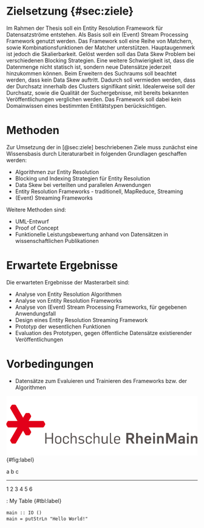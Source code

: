 # Zielsetzung {#sec:ziele}

Im Rahmen der Thesis soll ein Entity Resolution Framework für Datensatzströme
entstehen. Als Basis soll ein (Event) Stream Processing Framework genutzt
werden. Das Framework soll eine Reihe von Matchern, sowie Kombinationsfunktionen
der Matcher unterstützen. Hauptaugenmerk ist jedoch die Skalierbarkeit. Gelöst
werden soll das Data Skew Problem bei verschiedenen Blocking Strategien. Eine
weitere Schwierigkeit ist, dass die Datenmenge nicht statisch ist, sondern neue
Datensätze jederzeit hinzukommen können. Beim Erweitern des Suchraums soll
beachtet werden, dass kein Data Skew auftritt. Dadurch soll vermieden werden,
dass der Durchsatz innerhalb des Clusters signifikant sinkt. Idealerweise soll
der Durchsatz, sowie die Qualität der Suchergebnisse, mit bereits bekannten
Veröffentlichungen verglichen werden. Das Framework soll dabei kein Domainwissen
eines bestimmten Entitätstypen berücksichtigen.

# Methoden

Zur Umsetzung der in [@sec:ziele] beschriebenen Ziele muss zunächst eine
Wissensbasis durch Literaturarbeit in folgenden Grundlagen geschaffen werden:

* Algorithmen zur Entity Resolution
* Blocking und Indexing Strategien für Entity Resolution
* Data Skew bei verteilten und parallelen Anwendungen
* Entity Resolution Frameworks - traditionell, MapReduce, Streaming
* (Event) Streaming Frameworks

Weitere Methoden sind:

* UML-Entwurf
* Proof of Concept
* Funktionelle Leistungsbewertung anhand von Datensätzen in wissenschaftlichen
  Publikationen

# Erwartete Ergebnisse

Die erwarteten Ergebnisse der Masterarbeit sind:

* Analyse von Entity Resolution Algorithmen
* Analyse von Entity Resolution Frameworks
* Analyse von (Event) Stream Processing Frameworks, für gegebenen Anwendungsfall
* Design eines Entity Resolution Streaming Framework
* Prototyp der wesentlichen Funktionen
* Evaluation des Prototypen, gegen öffentliche Datensätze existierender
  Veröffentlichungen

# Vorbedingungen

* Datensätze zum Evaluieren und Trainieren des Frameworks bzw. der Algorithmen

![My Logo](pictures/hsrm_logo.png){#fig:label}

a   b   c
--- --- ---
1   2   3
4   5   6

: My Table {#tbl:label}

```{#lst:code .haskell caption="Listing caption"}
main :: IO ()
main = putStrLn "Hello World!"
```
